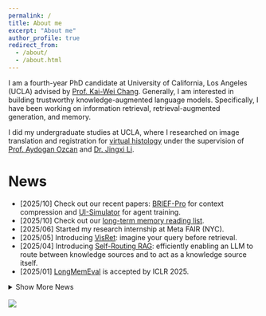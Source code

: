 ```yaml
---
permalink: /
title: About me
excerpt: "About me"
author_profile: true
redirect_from: 
  - /about/
  - /about.html
---
```


I am a fourth-year PhD candidate at University of California, Los Angeles (UCLA) advised by [Prof. Kai-Wei Chang](http://web.cs.ucla.edu/~kwchang/). Generally, I am interested in building trustworthy knowledge-augmented language models. Specifically, I have been working on information retrieval, retrieval-augmented generation, and memory.

I did my undergraduate studies at UCLA, where I researched on image translation and registration for [virtual histology](https://www.nature.com/articles/s41377-021-00674-8) under the supervision of [Prof. Aydogan Ozcan](https://www.ee.ucla.edu/aydogan-ozcan/) and [Dr. Jingxi Li](https://www.linkedin.com/in/jingxi-li/). 

News
====
* [2025/10] Check out our recent papers: [BRIEF-Pro](https://arxiv.org/abs/2510.13799) for context compression and [UI-Simulator](https://arxiv.org/abs/2510.14969) for agent training.
* [2025/10] Check out our [long-term memory reading list](https://github.com/xiaowu0162/awesome-long-term-memory).
* [2025/06] Started my research internship at Meta FAIR (NYC).
* [2025/05] Introducing [VisRet](https://xiaowu0162.github.io/visret/): imagine your query before retrieval. 
* [2025/04] Introducing [Self-Routing RAG](https://arxiv.org/abs/2504.01018): efficiently enabling an LLM to route between knowledge sources and to act as a knowledge source itself.
* [2025/01] [LongMemEval](https://github.com/xiaowu0162/LongMemEval) is accepted by ICLR 2025.

<details>
<summary>Show More News</summary>
<ul>
  <li>[2025/01] <a href="https://github.com/JasonForJoy/BRIEF">BRIEF</a> is accepted by NAACL 2025 (Findings).</li>
  <li>[2024/10] Check out <a href="https://github.com/JasonForJoy/BRIEF">BRIEF</a>: multi-hop reasoning-aware context compression.</li>
  <li>[2024/10] Introducing <a href="https://github.com/xiaowu0162/LongMemEval">LongMemEval</a>: a comprehensive, challenging, and scalable benchmark for long-term memory.</li>
  <li>[2024/09] Three papers (↓) accepted by EMNLP 2024 Main and Findings.</li>
  <li>[2024/07] Check out our recent work: <a href="https://arxiv.org/abs/2406.13692">SynCheck</a>, <a href="https://arxiv.org/abs/2407.00191">MetaKP</a>, and <a href="https://arxiv.org/abs/2407.00377">the factuality tax</a>.</li>
  <li>[2024/06] Started my research internship at Tencent AI Lab (Bellevue).</li>
  <li>[2024/05] <a href="https://arxiv.org/abs/2303.15422">KPEval</a> is accepted by ACL 2024 (Findings).</li>
  <li>[2024/05] <a href="https://repoformer.github.io/">Repoformer</a> is accepted by ICML 2024 (oral).</li>
  <li>[2024/03] Introducing <a href="https://repoformer.github.io/">Repoformer</a>: efficient and effective repository-level code completion.</li>
  <li>[2023/10] <a href="https://arxiv.org/abs/2310.06374">Rethinking seq2seq PLMs for kpgen</a> has been accepted by EMNLP 2023.</li>
  <li>[2023/07] Started my applied scientist internship at AWS.</li>
  <li>[2023/03] Introducing <a href="https://arxiv.org/abs/2303.15422">KPEval</a>, a new framework for evaluating keyphrase systems.</li>
  <li>[2022/10] <a href="https://aclanthology.org/2022.findings-emnlp.49/">Low resource kpgen</a> has been accepted by EMNLP 2022 (Findings).</li>
  <li>[2022/09] Started working as a PhD student in the <a href="http://web.cs.ucla.edu/~kwchang/members/">UCLA NLP Group</a>.</li>
</ul>
</details>

<br />
<a href="https://clustrmaps.com/site/1bw2e" title="Visit tracker"><img src="//www.clustrmaps.com/map_v2.png?d=YEXbU0ztNHSLCXRZZYQ1EhkrUToe0dYoB34LhCgU-xU&cl=ffffff"></a>
